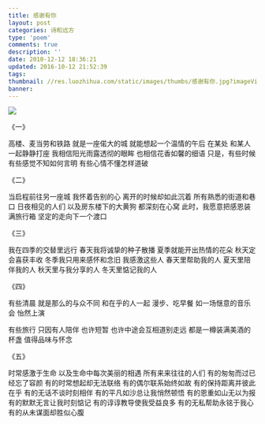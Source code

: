 ```yaml
---
title: 感谢有你
layout: post
categories: 诗和远方
type: 'poem'
comments: true
description: ''
date: 2010-12-12 18:36:21
updated: 2016-10-12 21:52:39
tags:
thumbnail: //res.luozhihua.com/static/images/thumbs/感谢有你.jpg?imageView2/1/w/345/h/163
banner:
---
```


![](//res.luozhihua.com/static/images/thumbs/感谢有你.jpg)

《一》

高楼、麦当劳和铁路
就是一座偌大的城
就能想起一个温情的午后
在某处
和某人一起静静打座
我相信阳光雨露透彻的眼眸
也相信花香如馨的细语
只是，有些时候
有些感觉不知如何言明
有些心情不懂怎样道破


《二》

当启程前往另一座城
我怀着告别的心
离开的时候却如此沉着
所有熟悉的街道和巷口
日夜相见的人们
以及房东楼下的大黄狗
都深刻在心窝
此时，我愿意把感恩装满旅行箱
坚定的走向下一个渡口


《三》

我在四季的交替里远行
春天我将诚挚的种子散播
夏季就能开出热情的花朵
秋天定会喜获丰收
冬季我只用来感怀和念旧
我感激这些人
春天里帮助我的人
夏天里陪伴我的人
秋天里与我分享的人
冬天里惦记我的人


《四》

有些清晨
就是那么的与众不同
和在乎的人一起
漫步、吃早餐
如一场惬意的音乐会
怡然上演

有些旅行
只因有人陪伴
也许短暂
也许中途会互相道别走远
都是一樽装满美酒的杯盏
值得品味与怀念


《五》

时常感激于生命
以及生命中每次美丽的相遇
所有来来往往的人们
有的匆匆而过已经忘了容颜
有的时常想起却无法联络
有的偶尔联系始终如故
有的保持距离并彼此在乎
有的无话不谈时刻相伴
有的平凡如沙总让我悄然顿悟
有的恩重如山无以为报
有的默默无言让我时刻惦记
有的谆谆教导使我受益良多
有的无私帮助永铭于我心
有的从未谋面却胜似心腹
